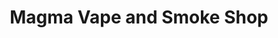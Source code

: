 ---
title: "Magma Vape and Smoke Shop"
url: /citrus-heights/magma-vape-and-smoke-shop/
shop: tobacco
---